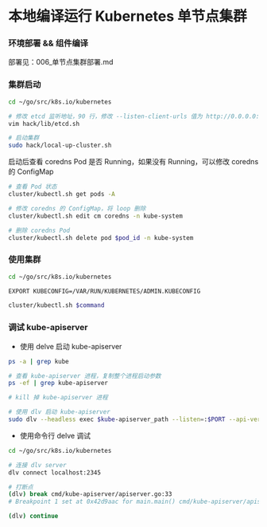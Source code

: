 # 本地编译运行 Kubernetes 单节点集群


### 环境部署 && 组件编译

部署见：006_单节点集群部署.md


### 集群启动


```bash
cd ~/go/src/k8s.io/kubernetes

# 修改 etcd 监听地址，90 行，修改 --listen-client-urls 值为 http://0.0.0.0:2379
vim hack/lib/etcd.sh

# 启动集群
sudo hack/local-up-cluster.sh
```

启动后查看 coredns Pod 是否 Running，如果没有 Running，可以修改 coredns 的 ConfigMap

```bash
# 查看 Pod 状态
cluster/kubectl.sh get pods -A

# 修改 coredns 的 ConfigMap，将 loop 删除
cluster/kubectl.sh edit cm coredns -n kube-system

# 删除 coredns Pod
cluster/kubectl.sh delete pod $pod_id -n kube-system
```


### 使用集群

```bash
cd ~/go/src/k8s.io/kubernetes

EXPORT KUBECONFIG=/VAR/RUN/KUBERNETES/ADMIN.KUBECONFIG

cluster/kubectl.sh $command
```


### 调试 kube-apiserver

* 使用 delve 启动 kube-apiserver
 
```bash
ps -a | grep kube

# 查看 kube-apiserver 进程，复制整个进程启动参数
ps -ef | grep kube-apiserver

# kill 掉 kube-apiserver 进程

# 使用 dlv 启动 kube-apiserver
sudo dlv --headless exec $kube-apiserver_path --listen=:$PORT --api-version=2 --log --log-output=debugger,gdbwire,lldbout,debuglineerr,rpc,dap,fncall,minidump --log-dest=$log_path -- $进程启动参数
```


* 使用命令行 delve 调试

```bash
cd ~/go/src/k8s.io/kubernetes

# 连接 dlv server
dlv connect localhost:2345

# 打断点
(dlv) break cmd/kube-apiserver/apiserver.go:33
# Breakpoint 1 set at 0x42d9aac for main.main() cmd/kube-apiserver/apiserver.go:33

(dlv) continue
```
